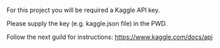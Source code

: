 For this project you will be required a Kaggle API key.

Please supply the key (e.g. kaggle.json file) in the PWD.

Follow the next guild for instructions: https://www.kaggle.com/docs/api
